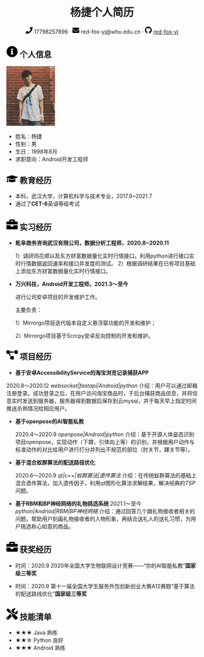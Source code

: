  <center>
     <h1>杨捷个人简历</h1>
     <div>
         <span>
             <img src="assets/phone-solid.svg" width="18px">
             17798257896
         </span>
         ·
         <span>
             <img src="assets/envelope-solid.svg" width="18px">
             red-fox-yj@whu.edu.cn
         </span>
         ·
         <span>
             <img src="assets/github-brands.svg" width="18px">
             <a href="https://github.com/red-fox-yj">red-fox-yj</a>
         </span>
     </div>
 </center>



 ## <img src="https://raw.githubusercontent.com/red-fox-yj/MarkDownPic/master/typora/20210225205345.svg" width="30px"> 个人信息 

![杨捷个人照片](https://raw.githubusercontent.com/red-fox-yj/MarkDownPic/master/typora/20210225134356.jpg)

 - 姓名：杨捷
 - 性别：男
 - 生日：1998年8月
 - 求职意向：Android开发工程师

## <img src="https://raw.githubusercontent.com/red-fox-yj/MarkDownPic/master/typora/20210225205338.svg" width="30px"> 教育经历

- 本科，武汉大学，计算机科学与技术专业，2017.9~2021.7
- 通过了**CET-6**英语等级考试

## <img src="https://raw.githubusercontent.com/red-fox-yj/MarkDownPic/master/typora/20210225205325.svg" width="30px"> 实习经历

- **乾阜商务咨询武汉有限公司，数据分析工程师，2020.8~2020.11**

   1）调研同花顺以及东方财富数据量化实时行情接口。利用python进行接口实时行情数据返回速率和接口并发度的测试。
   2）根据调研结果在已有项目基础上添加东方财富数据量化实时行情接口。
   
- **万兴科技，Android开发工程师，2021.3～至今**

   进行公司安卓项目的开发维护工作。

   主要负责：

   1）Mirrorgo项目迭代版本自定义悬浮窗功能的开发和维护；

   2）Mirrorgo项目基于Scrcpy安卓反向控制的开发和维护。


## <img src="https://raw.githubusercontent.com/red-fox-yj/MarkDownPic/master/typora/20210225205302.svg" width="30px"> 项目经历

-  **基于安卓AccessibilityService的淘宝浏览记录捕获APP**
  
  2020.8～2020.12
  *websocket|fastapi|Android|python*
  介绍：用户可以通过邮箱注册登录。成功登录之后，在用户访问淘宝商品时，于后台捕获商品信息，并将信息实时发送到服务器，服务器得到数据后保存到云mysql，并于每天早上指定时间推送杀熟情况给相应用户。
  
- **基于openpose的AI智能私教**
  
  2020.4～2020.9
  *openpose|Android|python*
  介绍：基于开源人体姿态识别项目openpose，实现动作（下蹲，引体向上等）的识别，并根据用户动作与标准动作的对比给用户进行打分并列出不规范的部位（肘关节，踝关节等）。
  
- **基于混合蚁群算法的配送路径优化**

   2020.6～2020.9
   *qt|c++|蚁群算法|遗传算法*
   介绍：在传统蚁群算法的基础上混合遗传算法，加入遗传因子，利用*qt*图形化算法求解结果，解决经典的$TSP$问题。
   
- **基于RBM和BP神经网络的礼物挑选系统**
   2021.1～至今
   *python|Andriod|RBM|BP神经网络*
   介绍：通过回答几个跟礼物接收者相关的问题，帮助用户刻画礼物接收者的人物形象，再结合送礼人的送礼习惯，为用户挑选称心如意的商品。
## <img src="https://raw.githubusercontent.com/red-fox-yj/MarkDownPic/master/typora/20210225205139.svg" width="30px"> 获奖经历

- 时间：2020.9
  2020年全国大学生物联网设计竞赛——“你的AI智能私教”**国家级三等奖**

- 时间：2020.9
  第十一届全国大学生服务外包创新创业大赛A12赛题“基于算法的配送路线优化”**国家级三等奖**

## <img src="https://raw.githubusercontent.com/red-fox-yj/MarkDownPic/master/typora/20210225205254.svg" width="30px"> 技能清单

- ★★★ Java	熟练
- ★★☆ Python	良好
- ★★★ Android	熟练